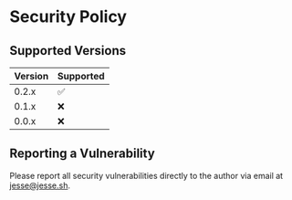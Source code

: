 # Security Policy

## Supported Versions

| Version | Supported          |
| ------- | ------------------ |
| 0.2.x   | :white_check_mark: |
| 0.1.x   | :x: |
| 0.0.x   | :x:                |

## Reporting a Vulnerability

Please report all security vulnerabilities directly to the author via email at jesse@jesse.sh.
